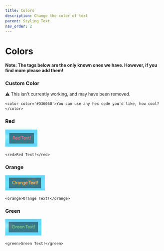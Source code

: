 ```yaml
---
title: Colors
description: Change the color of text
parent: Styling Text
nav_order: 2
---
```


# Colors

**Note: The tags below are the only known ones we have. However, if you find more please add them!**

### Custom Color

⚠️ This isn't currently working, and may have been removed.

<!-- ![Custom Color](images/custom_color.png) -->

```
<color color='#D36060'>You can use any hex code you'd like, how cool?</color>
```

### Red

![Red](images/red.png)

```
<red>Red Text!</red>
```

### Orange

![Orange](images/orange.png)

```
<orange>Orange Text!</orange>
```

### Green

![Green](images/green.png)

```
<green>Green Text!</green>
```
